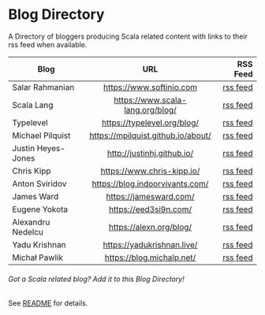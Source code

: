 # Blog Directory 

A Directory of bloggers producing Scala related content with links to their rss feed when available.

| Blog        | URL           | RSS Feed  |
| ------------- |:-------------:| -----:|
| Salar Rahmanian | <https://www.softinio.com> | [rss feed](https://www.softinio.com/index.xml) |
| Scala Lang | <https://www.scala-lang.org/blog/> | [rss feed](https://www.scala-lang.org/feed/blog.xml) |
| Typelevel | <https://typelevel.org/blog/> | [rss feed](https://typelevel.org/blog/feed.rss) |
| Michael Pilquist | <https://mpilquist.github.io/about/> | [rss feed](https://mpilquist.github.io/index.xml) |
| Justin Heyes-Jones | <http://justinhj.github.io/> | [rss feed](http://justinhj.github.io/feed.xml) |
| Chris Kipp | <https://www.chris-kipp.io/> | [rss feed](https://www.chris-kipp.io/rss.xml) |
| Anton Sviridov | <https://blog.indoorvivants.com/> | [rss feed](https://blog.indoorvivants.com/rss.xml) |
| James Ward | <https://jamesward.com/> | [rss feed](https://jamesward.com/index.xml) |
| Eugene Yokota | <https://eed3si9n.com/> | [rss feed](https://eed3si9n.com/index.xml) |
| Alexandru Nedelcu | <https://alexn.org/blog/> | [rss feed](https://alexn.org/feeds/all.xml) |
| Yadu Krishnan | <https://yadukrishnan.live/> | [rss feed](https://yadukrishnan.live/rss.xml) |
| Michał Pawlik | <https://blog.michalp.net/> | [rss feed](https://blog.michalp.net/index.xml) |

###### Got a Scala related blog? Add it to this Blog Directory!

See [README](https://github.com/softinio/scalanews/blob/main/README.md) for details.

